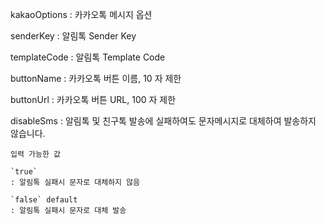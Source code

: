 kakaoOptions
: 카카오톡 메시지 옵션

  senderKey
  : 알림톡 Sender Key

  templateCode
  : 알림톡 Template Code

  buttonName
  : 카카오톡 버튼 이름, 10 자 제한

  buttonUrl
  : 카카오톡 버튼 URL, 100 자 제한

  disableSms
  : 알림톡 및 친구톡 발송에 실패하여도 문자메시지로 대체하여 발송하지 않습니다.

    입력 가능한 값

    `true`
    : 알림톡 실패시 문자로 대체하지 않음

    `false` default
    : 알림톡 실패시 문자로 대체 발송
